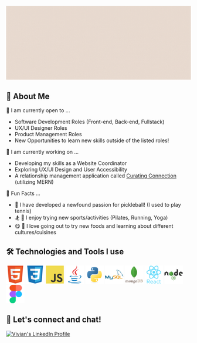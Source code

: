 ![Vivian's Github Profile Banner GIF](assets/GithubProfileBanner.gif)
## :memo: About Me
:raised_hands: I am currently open to ...
-  Software Development Roles (Front-end, Back-end, Fullstack)
- UX/UI Designer Roles
- Product Management Roles
- New Opportunities to learn new skills outside of the listed roles!

:thinking: I am currently working on ...
- Developing my skills as a Website Coordinator
- Exploring UX/UI Design and User Accessibility
- A relationship management application called [Curating Connection](https://github.com/vivvvnguyen/curating-connection) (utilizing MERN)

:star_struck: Fun Facts ...
- :tennis: I have developed a newfound passion for pickleball! (I used to play tennis)
- :snowboarder: :lotus_position: I enjoy trying new sports/activities (Pilates, Running, Yoga)
- :yum: :stew: I love going out to try new foods and learning about different cultures/cuisines

## :hammer_and_wrench: Technologies and Tools I use
<p>
    <img src="https://raw.githubusercontent.com/devicons/devicon/master/icons/html5/html5-original.svg" width=50 alt="HTML Icon"/> 
    <img src="https://raw.githubusercontent.com/devicons/devicon/master/icons/css3/css3-original.svg" width=50 alt="CSS Icon"/> 
    <img src="https://raw.githubusercontent.com/devicons/devicon/master/icons/javascript/javascript-original.svg" width=50 alt="JavaScript Icon"/> 
    <img src="https://raw.githubusercontent.com/devicons/devicon/master/icons/java/java-original.svg" width=50 alt="Java Icon"/> 
    <img src="https://raw.githubusercontent.com/devicons/devicon/master/icons/python/python-original.svg" width=50 alt="Python Icon"/> 
    <img src="https://raw.githubusercontent.com/devicons/devicon/master/icons/mysql/mysql-original-wordmark.svg" width=50 alt="MySQL Icon"/>
    <img src="https://raw.githubusercontent.com/devicons/devicon/master/icons/mongodb/mongodb-original-wordmark.svg" width=50 alt="MongoDB Icon"/> 
    <img src="https://raw.githubusercontent.com/devicons/devicon/master/icons/react/react-original-wordmark.svg" width=50 alt="React Icon"/> 
    <img src="https://raw.githubusercontent.com/devicons/devicon/master/icons/nodejs/nodejs-original-wordmark.svg" width=50 alt="Node.js Icon"/> 
    <img src="https://raw.githubusercontent.com/devicons/devicon/master/icons/figma/figma-original.svg" width=50 alt="Figma Icon"/>
</p>

<!-- Alt method -->
<!-- <img src="https://cdn.jsdelivr.net/gh/devicons/devicon/icons/html5/html5-original.svg" width=50/> -->

## :handshake: Let's connect and chat!
[![Vivian's LinkedIn Profile](https://img.shields.io/badge/LinkedIn-Profile-blue?style=for-the-badge&logo=linkedin)](https://www.linkedin.com/in/viviann-nguyenn/)

<!-- [![Vivian's Email](https://img.shields.io/badge/Gmail-vivvvnguyen99@gmail.com-red?style=for-the-badge&logo=gmail&labelColor=white)](mailto:vivvvnguyen99@gmail.com) -->


<!-- Was not able to resize -->
<!-- [![Vivian's LinkedIn Profile](/ProfileReadMe/assets/LI-In-Bug.png)](https://www.linkedin.com/in/viviann-nguyenn/) -->

